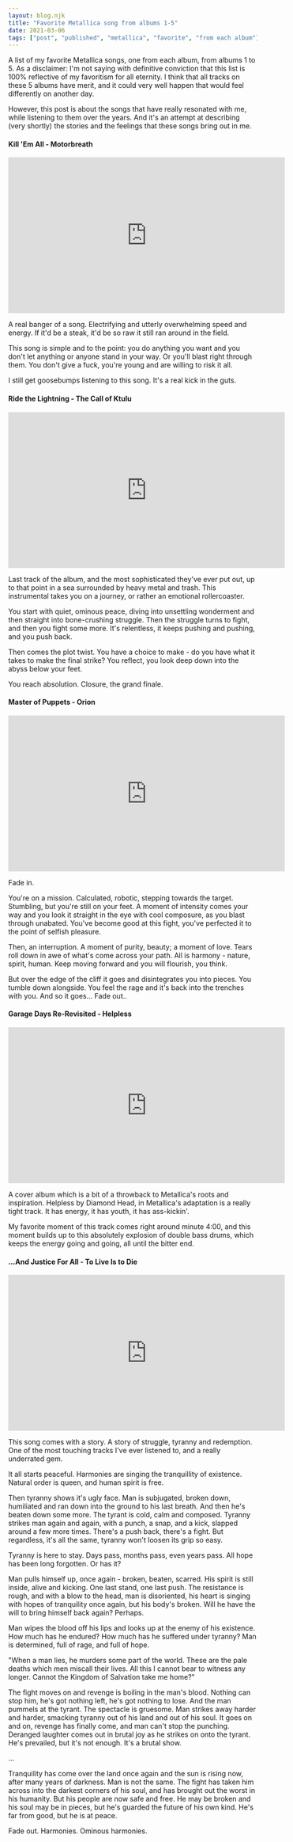 ```yaml
---
layout: blog.njk
title: "Favorite Metallica song from albums 1-5"
date: 2021-03-06
tags: ["post", "published", "metallica", "favorite", "from each album"]
---
```


A list of my favorite Metallica songs, one from each album, from albums 1 to 5. As a disclaimer: I'm not saying with definitive conviction that this list is 100% reflective of my favoritism for all eternity. I think that all tracks on these 5 albums have merit, and it could very well happen that would feel differently on another day.

However, this post is about the songs that have really resonated with me, while listening to them over the years. And it's an attempt at describing (very shortly) the stories and the feelings that these songs bring out in me.

#### Kill 'Em All - Motorbreath

<iframe width="560" height="315" src="https://www.youtube.com/embed/CWxJRnPNiuk" frameborder="0" allow="accelerometer; autoplay; clipboard-write; encrypted-media; gyroscope; picture-in-picture" allowfullscreen></iframe>

A real banger of a song. Electrifying and utterly overwhelming speed and energy. If it'd be a steak, it'd be so raw it still ran around in the field.

This song is simple and to the point: you do anything you want and you don't let anything or anyone stand in your way. Or you'll blast right through them. You don't give a fuck, you're young and are willing to risk it all.

I still get goosebumps listening to this song. It's a real kick in the guts.

#### Ride the Lightning - The Call of Ktulu

<iframe width="560" height="315" src="https://www.youtube.com/embed/TfGMinbSVI8" frameborder="0" allow="accelerometer; autoplay; clipboard-write; encrypted-media; gyroscope; picture-in-picture" allowfullscreen></iframe>

Last track of the album, and the most sophisticated they've ever put out, up to that point in a sea surrounded by heavy metal and trash. This instrumental takes you on a journey, or rather an emotional rollercoaster.

You start with quiet, ominous peace, diving into unsettling wonderment and then straight into bone-crushing struggle. Then the struggle turns to fight, and then you fight some more. It's relentless, it keeps pushing and pushing, and you push back.

Then comes the plot twist. You have a choice to make - do you have what it takes to make the final strike? You reflect, you look deep down into the abyss below your feet.

You reach absolution. Closure, the grand finale.

#### Master of Puppets - Orion

<iframe width="560" height="315" src="https://www.youtube.com/embed/z7bUJPj_8v0" frameborder="0" allow="accelerometer; autoplay; clipboard-write; encrypted-media; gyroscope; picture-in-picture" allowfullscreen></iframe>

Fade in.

You're on a mission. Calculated, robotic, stepping towards the target. Stumbling, but you're still on your feet. A moment of intensity comes your way and you look it straight in the eye with cool composure, as you blast through unabated. You've become good at this fight, you've perfected it to the point of selfish pleasure.

Then, an interruption. A moment of purity, beauty; a moment of love. Tears roll down in awe of what's come across your path. All is harmony - nature, spirit, human. Keep moving forward and you will flourish, you think.

But over the edge of the cliff it goes and disintegrates you into pieces. You tumble down alongside. You feel the rage and it's back into the trenches with you. And so it goes... Fade out..

#### Garage Days Re-Revisited - Helpless

<iframe width="560" height="315" src="https://www.youtube.com/embed/ICZLKtCpL8k" frameborder="0" allow="accelerometer; autoplay; clipboard-write; encrypted-media; gyroscope; picture-in-picture" allowfullscreen></iframe>

A cover album which is a bit of a throwback to Metallica's roots and inspiration. Helpless by Diamond Head, in Metallica's adaptation is a really tight track. It has energy, it has youth, it has ass-kickin'.

My favorite moment of this track comes right around minute 4:00, and this moment builds up to this absolutely explosion of double bass drums, which keeps the energy going and going, all until the bitter end.

#### ...And Justice For All - To Live Is to Die

<iframe width="560" height="315" src="https://www.youtube.com/embed/YndPaHXfUZQ" frameborder="0" allow="accelerometer; autoplay; clipboard-write; encrypted-media; gyroscope; picture-in-picture" allowfullscreen></iframe>

This song comes with a story. A story of struggle, tyranny and redemption. One of the most touching tracks I've ever listened to, and a really underrated gem.

It all starts peaceful. Harmonies are singing the tranquillity of existence. Natural order is queen, and human spirit is free.

Then tyranny shows it's ugly face. Man is subjugated, broken down, humiliated and ran down into the ground to his last breath. And then he's beaten down some more. The tyrant is cold, calm and composed. Tyranny strikes man again and again, with a punch, a snap, and a kick, slapped around a few more times. There's a push back, there's a fight. But regardless, it's all the same, tyranny won't loosen its grip so easy.

Tyranny is here to stay. Days pass, months pass, even years pass. All hope has been long forgotten. Or has it?

Man pulls himself up, once again - broken, beaten, scarred. His spirit is still inside, alive and kicking. One last stand, one last push. The resistance is rough, and with a blow to the head, man is disoriented, his heart is singing with hopes of tranquility once again, but his body's broken. Will he have the will to bring himself back again? Perhaps.

Man wipes the blood off his lips and looks up at the enemy of his existence. How much has he endured? How much has he suffered under tyranny? Man is determined, full of rage, and full of hope.

"When a man lies, he murders some part of the world. These are the pale deaths which men miscall their lives. All this I cannot bear to witness any longer. Cannot the Kingdom of Salvation take me home?"

The fight moves on and revenge is boiling in the man's blood. Nothing can stop him, he's got nothing left, he's got nothing to lose. And the man pummels at the tyrant. The spectacle is gruesome. Man strikes away harder and harder, smacking tyranny out of his land and out of his soul. It goes on and on, revenge has finally come, and man can't stop the punching. Deranged laughter comes out in brutal joy as he strikes on onto the tyrant. He's prevailed, but it's not enough. It's a brutal show.

...

Tranquility has come over the land once again and the sun is rising now, after many years of darkness. Man is not the same. The fight has taken him across into the darkest corners of his soul, and has brought out the worst in his humanity. But his people are now safe and free. He may be broken and his soul may be in pieces, but he's guarded the future of his own kind. He's far from good, but he is at peace.

Fade out. Harmonies. Ominous harmonies.
